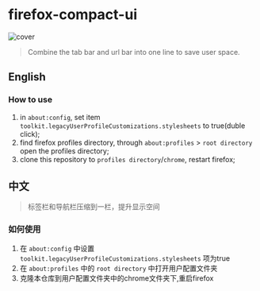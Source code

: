 <h1>firefox-compact-ui</h1>

![cover](.README.assets/example_01.avif)
> Combine the tab bar and url bar into one line to save user space.

## English
### How to use
1. in `about:config`, set item `toolkit.legacyUserProfileCustomizations.stylesheets` to true(duble click);
2. find firefox profiles directory, through `about:profiles` > `root directory` open the profiles directory;
3. clone this repository to `profiles directory`/`chrome`, restart firefox;

## 中文
> 标签栏和导航栏压缩到一栏，提升显示空间

### 如何使用
1. 在 `about:config` 中设置 `toolkit.legacyUserProfileCustomizations.stylesheets` 项为true
2. 在 `about:profiles` 中的 `root directory` 中打开用户配置文件夹
3. 克隆本仓库到用户配置文件夹中的chrome文件夹下,重启firefox
